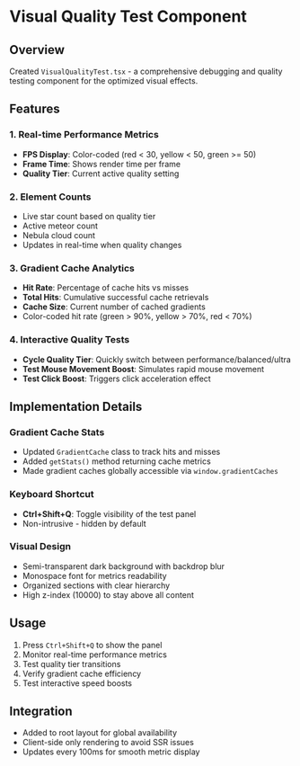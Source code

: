 # Visual Quality Test Component

## Overview
Created `VisualQualityTest.tsx` - a comprehensive debugging and quality testing component for the optimized visual effects.

## Features

### 1. Real-time Performance Metrics
- **FPS Display**: Color-coded (red < 30, yellow < 50, green >= 50)
- **Frame Time**: Shows render time per frame
- **Quality Tier**: Current active quality setting

### 2. Element Counts
- Live star count based on quality tier
- Active meteor count
- Nebula cloud count
- Updates in real-time when quality changes

### 3. Gradient Cache Analytics
- **Hit Rate**: Percentage of cache hits vs misses
- **Total Hits**: Cumulative successful cache retrievals
- **Cache Size**: Current number of cached gradients
- Color-coded hit rate (green > 90%, yellow > 70%, red < 70%)

### 4. Interactive Quality Tests
- **Cycle Quality Tier**: Quickly switch between performance/balanced/ultra
- **Test Mouse Movement Boost**: Simulates rapid mouse movement
- **Test Click Boost**: Triggers click acceleration effect

## Implementation Details

### Gradient Cache Stats
- Updated `GradientCache` class to track hits and misses
- Added `getStats()` method returning cache metrics
- Made gradient caches globally accessible via `window.gradientCaches`

### Keyboard Shortcut
- **Ctrl+Shift+Q**: Toggle visibility of the test panel
- Non-intrusive - hidden by default

### Visual Design
- Semi-transparent dark background with backdrop blur
- Monospace font for metrics readability
- Organized sections with clear hierarchy
- High z-index (10000) to stay above all content

## Usage
1. Press `Ctrl+Shift+Q` to show the panel
2. Monitor real-time performance metrics
3. Test quality tier transitions
4. Verify gradient cache efficiency
5. Test interactive speed boosts

## Integration
- Added to root layout for global availability
- Client-side only rendering to avoid SSR issues
- Updates every 100ms for smooth metric display